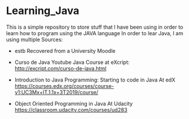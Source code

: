 # Learning_Java
This is a simple repository to store stuff that I have been using in order to learn how to program using the JAVA language
In order to lear Java, I am using multiple Sources:


- estb
Recovered from a University Moodle

- Curso de Java
Youtube Java Course at eXcript:
http://excript.com/curso-de-java.html

- Introduction to Java Programming: Starting to code in Java
At edX
https://courses.edx.org/courses/course-v1:UC3Mx+IT.1.1x+3T2019/course/

- Object Oriented Programming in Java
At Udacity
https://classroom.udacity.com/courses/ud283




